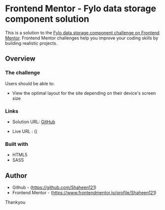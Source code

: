 # Frontend Mentor - Fylo data storage component solution

This is a solution to the [Fylo data storage component challenge on Frontend Mentor](https://www.frontendmentor.io/challenges/fylo-data-storage-component-1dZPRbV5n). Frontend Mentor challenges help you improve your coding skills by building realistic projects. 

## Overview

### The challenge

Users should be able to:

- View the optimal layout for the site depending on their device's screen size


### Links

- Solution URL: [GitHub](https://github.com/Shaheen121/Fylo-data-storage-main.git)

- Live URL : ()

### Built with

- HTML5
- SASS

## Author

- Github - (https://github.com/Shaheen121)
- Frontend Mentor - (https://www.frontendmentor.io/profile/Shaheen121)


Thankyou
